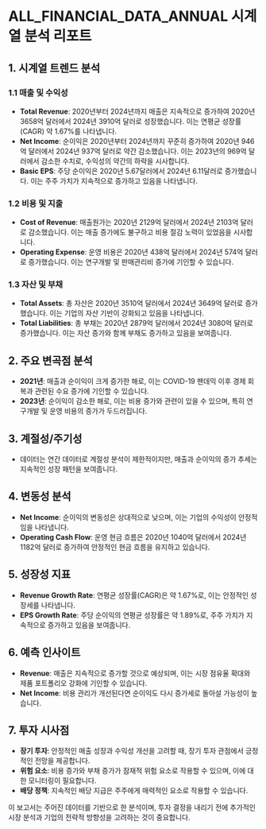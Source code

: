 # ALL_FINANCIAL_DATA_ANNUAL 시계열 분석 리포트

## 1. 시계열 트렌드 분석

### 1.1 매출 및 수익성
- **Total Revenue**: 2020년부터 2024년까지 매출은 지속적으로 증가하여 2020년 3658억 달러에서 2024년 3910억 달러로 성장했습니다. 이는 연평균 성장률(CAGR) 약 1.67%를 나타냅니다.
- **Net Income**: 순이익은 2020년부터 2024년까지 꾸준히 증가하여 2020년 946억 달러에서 2024년 937억 달러로 약간 감소했습니다. 이는 2023년의 969억 달러에서 감소한 수치로, 수익성의 약간의 하락을 시사합니다.
- **Basic EPS**: 주당 순이익은 2020년 5.67달러에서 2024년 6.11달러로 증가했습니다. 이는 주주 가치가 지속적으로 증가하고 있음을 나타냅니다.

### 1.2 비용 및 지출
- **Cost of Revenue**: 매출원가는 2020년 2129억 달러에서 2024년 2103억 달러로 감소했습니다. 이는 매출 증가에도 불구하고 비용 절감 노력이 있었음을 시사합니다.
- **Operating Expense**: 운영 비용은 2020년 438억 달러에서 2024년 574억 달러로 증가했습니다. 이는 연구개발 및 판매관리비 증가에 기인할 수 있습니다.

### 1.3 자산 및 부채
- **Total Assets**: 총 자산은 2020년 3510억 달러에서 2024년 3649억 달러로 증가했습니다. 이는 기업의 자산 기반이 강화되고 있음을 나타냅니다.
- **Total Liabilities**: 총 부채는 2020년 2879억 달러에서 2024년 3080억 달러로 증가했습니다. 이는 자산 증가와 함께 부채도 증가하고 있음을 보여줍니다.

## 2. 주요 변곡점 분석

- **2021년**: 매출과 순이익이 크게 증가한 해로, 이는 COVID-19 팬데믹 이후 경제 회복과 관련된 수요 증가에 기인할 수 있습니다.
- **2023년**: 순이익이 감소한 해로, 이는 비용 증가와 관련이 있을 수 있으며, 특히 연구개발 및 운영 비용의 증가가 두드러집니다.

## 3. 계절성/주기성

- 데이터는 연간 데이터로 계절성 분석이 제한적이지만, 매출과 순이익의 증가 추세는 지속적인 성장 패턴을 보여줍니다.

## 4. 변동성 분석

- **Net Income**: 순이익의 변동성은 상대적으로 낮으며, 이는 기업의 수익성이 안정적임을 나타냅니다.
- **Operating Cash Flow**: 운영 현금 흐름은 2020년 1040억 달러에서 2024년 1182억 달러로 증가하여 안정적인 현금 흐름을 유지하고 있습니다.

## 5. 성장성 지표

- **Revenue Growth Rate**: 연평균 성장률(CAGR)은 약 1.67%로, 이는 안정적인 성장세를 나타냅니다.
- **EPS Growth Rate**: 주당 순이익의 연평균 성장률은 약 1.89%로, 주주 가치가 지속적으로 증가하고 있음을 보여줍니다.

## 6. 예측 인사이트

- **Revenue**: 매출은 지속적으로 증가할 것으로 예상되며, 이는 시장 점유율 확대와 제품 포트폴리오 강화에 기인할 수 있습니다.
- **Net Income**: 비용 관리가 개선된다면 순이익도 다시 증가세로 돌아설 가능성이 높습니다.

## 7. 투자 시사점

- **장기 투자**: 안정적인 매출 성장과 수익성 개선을 고려할 때, 장기 투자 관점에서 긍정적인 전망을 제공합니다.
- **위험 요소**: 비용 증가와 부채 증가가 잠재적 위험 요소로 작용할 수 있으며, 이에 대한 모니터링이 필요합니다.
- **배당 정책**: 지속적인 배당 지급은 주주에게 매력적인 요소로 작용할 수 있습니다.

이 보고서는 주어진 데이터를 기반으로 한 분석이며, 투자 결정을 내리기 전에 추가적인 시장 분석과 기업의 전략적 방향성을 고려하는 것이 중요합니다.